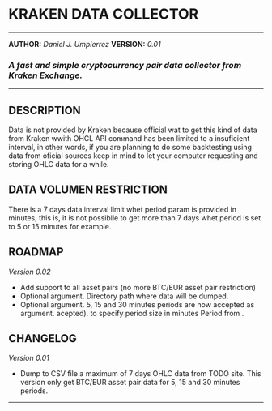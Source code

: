# KRAKEN DATA COLLECTOR
---
**AUTHOR:**  _Daniel J. Umpierrez_
**VERSION:** _0.01_

### *A fast and simple cryptocurrency pair data collector from Kraken Exchange.*
---
## DESCRIPTION
Data is not provided by Kraken because official wat to get this kind of data
from Kraken wwith OHCL API command has been limited to a insuficient interval,
in other words, if you are planning to do some backtesting using data from
oficial sources keep in mind to let your computer requesting and storing OHLC
data for a while.

## DATA VOLUMEN RESTRICTION
There is a 7 days data interval limit whet period param is provided in minutes, this is, it is not possiblle to get more than 7 days  whet period is set to 5 or 15 minutes for example.

## ROADMAP
*Version 0.02*
- Add support to all asset pairs (no more BTC/EUR asset pair restriction)
- Optional argument. Directory path where data will be dumped.
- Optional argument. 5, 15 and 30 minutes periods are now accepted as argument.
acepted). to specify period size in minutes     Period from .

## CHANGELOG
*Version 0.01*
- Dump to CSV file a maximum of 7 days OHLC data from TODO site. This version
only get BTC/EUR asset pair data for 5, 15 and 30 minutes periods.

---
